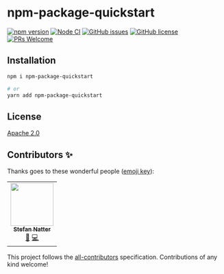 # npm-package-quickstart

[![npm version](https://badge.fury.io/js/npm-package-quickstart.svg)](https://www.npmjs.com/package/npm-package-quickstart)
[![Node CI](https://github.com/natterstefan/npm-package-quickstart/actions/workflows/ci.yml/badge.svg)](https://github.com/natterstefan/npm-package-quickstart/actions/workflows/ci.yml)
[![GitHub issues](https://img.shields.io/github/issues/natterstefan/npm-package-quickstart)](https://github.com/natterstefan/npm-package-quickstart/issues)
[![GitHub license](https://img.shields.io/github/license/natterstefan/npm-package-quickstart)](https://github.com/natterstefan/npm-package-quickstart/blob/main/LICENSE)
[![PRs Welcome](https://img.shields.io/badge/PRs-welcome-brightgreen.svg?style=flat-square)](https://github.com/natterstefan/npm-package-quickstart/issues/new/choose)

## Installation

```bash
npm i npm-package-quickstart

# or
yarn add npm-package-quickstart
```

## License

[Apache 2.0](./LICENSE)

## Contributors ✨

Thanks goes to these wonderful people
([emoji key](https://allcontributors.org/docs/en/emoji-key)):

<!-- ALL-CONTRIBUTORS-LIST:START - Do not remove or modify this section -->
<!-- prettier-ignore-start -->
<!-- markdownlint-disable -->
<table>
  <tr>
    <td align="center"><a href="https://natterstefan.me/"><img src="https://avatars.githubusercontent.com/u/1043668?v=4?s=100" width="100px;" alt=""/><br /><sub><b>Stefan Natter</b></sub></a><br /><a href="#ideas-natterstefan" title="Ideas, Planning, & Feedback">🤔</a> <a href="https://github.com/natterstefan/npm-package-quickstart/commits?author=natterstefan" title="Code">💻</a></td>
  </tr>
</table>

<!-- markdownlint-restore -->
<!-- prettier-ignore-end -->

<!-- ALL-CONTRIBUTORS-LIST:END -->

This project follows the
[all-contributors](https://github.com/all-contributors/all-contributors)
specification. Contributions of any kind welcome!
